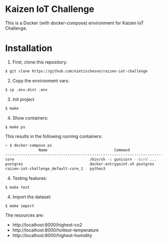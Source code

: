 Kaizen IoT Challenge
==============

This is a Docker (with docker-compose) environment for Kaizen IoT Challenge.

# Installation

1. First, clone this repository:

```bash
$ git clone https://github.com/nietzscheson/raizen-iot-challenge
```
2. Copy the environment vars:

```bash
$ cp .env.dist .env
```
3. Init project
```bash
$ make
```
4. Show containers:
```bash
$ make ps
```
This results in the following running containers:
```bash
> $ docker-compose ps
               Name                              Command                  State                        Ports
------------------------------------------------------------------------------------------------------------------------------
core                                  /bin/sh -c gunicorn --bind ...   Up             0.0.0.0:8000->8000/tcp,:::8000->8000/tcp
postgres                              docker-entrypoint.sh postgres    Up (healthy)   0.0.0.0:5432->5432/tcp,:::5432->5432/tcp
raizen-iot-challenge_default-core_1   python3                          Exit 0
```
4. Testing features:
```bash
$ make test
```
4. Import the dataset:
```bash
$ make import
```
The resources are:

- http://localhost:8000/highest-co2
- http://localhost:8000/hottest-temperature
- http://localhost:8000/highest-humidity